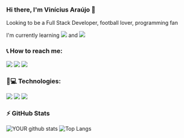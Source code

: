 ### Hi there, I'm Vinícius Araújo 👋

Looking to be a Full Stack Developer, football lover, programming fan


I'm currently learning [<img src="https://img.shields.io/badge/Java-black.svg?&style=flat-square&logo=java&logoColor=white"/>](#) and [<img src="https://img.shields.io/badge/JavaScript-black.svg?&style=flat-square&logo=javascript&logoColor=white"/>](#)
<!--
**vinnizo/vinnizo** is a ✨ _special_ ✨ repository because its `README.md` (this file) appears on your GitHub profile.

Here are some ideas to get you started:

- 🔭 I’m currently working on ...
- 🌱 I’m currently learning ...
- 👯 I’m looking to collaborate on ...
- 🤔 I’m looking for help with ...
- 💬 Ask me about ...
- 📫 How to reach me: ...
- 😄 Pronouns: ...
- ⚡ Fun fact: ...
-->

### 📞 How to reach me:
[<img src="https://img.shields.io/badge/Twitter-%231DA1F2.svg?&style=flat-square&logo=twitter&logoColor=white"/>](https://twitter.com/vinivski)
[<img src="https://img.shields.io/badge/Linkedin-%230077B5.svg?&style=flat-square&logo=linkedin&logoColor=white"/>](https://www.linkedin.com/in/vinicius-am/) 
[<img src="https://img.shields.io/badge/Instagram-%23E4405F.svg?&style=flat-square&logo=instagram&logoColor=white">](https://www.instagram.com/vinnizo/)


### 🚀💻 Technologies:
[<img src="https://img.shields.io/badge/Python-informational.svg?&style=flat-square&logo=python&logoColor=white"/>](#)
[<img src="https://img.shields.io/badge/HTML5-important.svg?&style=flat-square&logo=html5&logoColor=white"/>](#)
[<img src="https://img.shields.io/badge/CSS3-blueviolet.svg?&style=flat-square&logo=css3&logoColor=white"/>](#)

### ⚡ GitHub Stats
![YOUR github stats](https://github-readme-stats.vercel.app/api?username=vinnizo&theme=default&show_icons=true)
![Top Langs](https://github-readme-stats.vercel.app/api/top-langs/?username=vinnizo&theme=default&show_icons=true)
